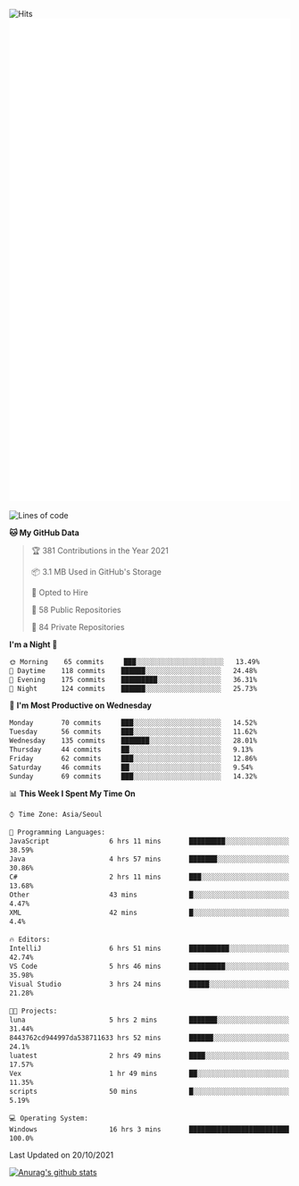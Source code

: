 ![Hits](https://hits.seeyoufarm.com/api/count/incr/badge.svg?url=https%3A%2F%2Fgithub.com%2Fkokose1234&count_bg=%2379C83D&title_bg=%23555555&icon=apple.svg&icon_color=%23E7E7E7&title=hits&edge_flat=false)
<br/>
![Metrics](https://github.com/kokose1234/kokose1234/blob/main/github-metrics.svg)

<!--START_SECTION:waka-->
![Lines of code](https://img.shields.io/badge/From%20Hello%20World%20I%27ve%20Written-11.7%20million%20lines%20of%20code-blue)

**🐱 My GitHub Data** 

> 🏆 381 Contributions in the Year 2021
 > 
> 📦 3.1 MB Used in GitHub's Storage 
 > 
> 💼 Opted to Hire
 > 
> 📜 58 Public Repositories 
 > 
> 🔑 84 Private Repositories  
 > 
**I'm a Night 🦉** 

```text
🌞 Morning    65 commits     ███░░░░░░░░░░░░░░░░░░░░░░   13.49% 
🌆 Daytime    118 commits    ██████░░░░░░░░░░░░░░░░░░░   24.48% 
🌃 Evening    175 commits    █████████░░░░░░░░░░░░░░░░   36.31% 
🌙 Night      124 commits    ██████░░░░░░░░░░░░░░░░░░░   25.73%

```
📅 **I'm Most Productive on Wednesday** 

```text
Monday       70 commits     ███░░░░░░░░░░░░░░░░░░░░░░   14.52% 
Tuesday      56 commits     ███░░░░░░░░░░░░░░░░░░░░░░   11.62% 
Wednesday    135 commits    ███████░░░░░░░░░░░░░░░░░░   28.01% 
Thursday     44 commits     ██░░░░░░░░░░░░░░░░░░░░░░░   9.13% 
Friday       62 commits     ███░░░░░░░░░░░░░░░░░░░░░░   12.86% 
Saturday     46 commits     ██░░░░░░░░░░░░░░░░░░░░░░░   9.54% 
Sunday       69 commits     ███░░░░░░░░░░░░░░░░░░░░░░   14.32%

```


📊 **This Week I Spent My Time On** 

```text
⌚︎ Time Zone: Asia/Seoul

💬 Programming Languages: 
JavaScript               6 hrs 11 mins       █████████░░░░░░░░░░░░░░░░   38.59% 
Java                     4 hrs 57 mins       ███████░░░░░░░░░░░░░░░░░░   30.86% 
C#                       2 hrs 11 mins       ███░░░░░░░░░░░░░░░░░░░░░░   13.68% 
Other                    43 mins             █░░░░░░░░░░░░░░░░░░░░░░░░   4.47% 
XML                      42 mins             █░░░░░░░░░░░░░░░░░░░░░░░░   4.4%

🔥 Editors: 
IntelliJ                 6 hrs 51 mins       ██████████░░░░░░░░░░░░░░░   42.74% 
VS Code                  5 hrs 46 mins       █████████░░░░░░░░░░░░░░░░   35.98% 
Visual Studio            3 hrs 24 mins       █████░░░░░░░░░░░░░░░░░░░░   21.28%

🐱‍💻 Projects: 
luna                     5 hrs 2 mins        ███████░░░░░░░░░░░░░░░░░░   31.44% 
8443762cd944997da538711633 hrs 52 mins       ██████░░░░░░░░░░░░░░░░░░░   24.1% 
luatest                  2 hrs 49 mins       ████░░░░░░░░░░░░░░░░░░░░░   17.57% 
Vex                      1 hr 49 mins        ██░░░░░░░░░░░░░░░░░░░░░░░   11.35% 
scripts                  50 mins             █░░░░░░░░░░░░░░░░░░░░░░░░   5.19%

💻 Operating System: 
Windows                  16 hrs 3 mins       █████████████████████████   100.0%

```


 Last Updated on 20/10/2021
<!--END_SECTION:waka-->

[![Anurag's github stats](https://github-readme-stats.vercel.app/api?username=kokose1234&theme=dracula)](https://github.com/anuraghazra/github-readme-stats)



	
